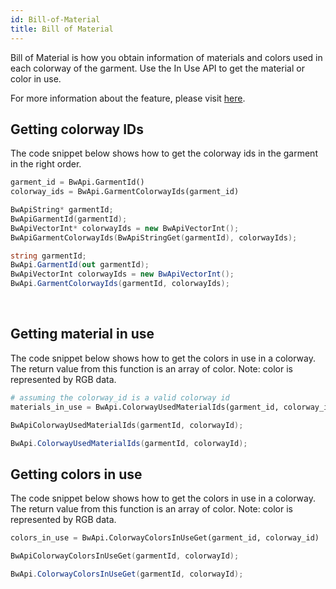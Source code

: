 ```yaml
---
id: Bill-of-Material
title: Bill of Material
---
```

Bill of Material is how you obtain information of materials and colors used in each colorway of the garment. Use the In Use API to get the material or color in use. 

For more information about the feature, please visit <a href="https://support.browzwear.com/VStitcher/Colorways/colorways-vs.htm">here</a>.

## Getting colorway IDs
The code snippet below shows how to get the colorway ids in the garment in the right order. <br/>
<!--DOCUSAURUS_CODE_TABS-->

<!--Python-->
```python
garment_id = BwApi.GarmentId()
colorway_ids = BwApi.GarmentColorwayIds(garment_id)
```
<!--C++-->
```cpp
BwApiString* garmentId;
BwApiGarmentId(garmentId);
BwApiVectorInt* colorwayIds = new BwApiVectorInt();
BwApiGarmentColorwayIds(BwApiStringGet(garmentId), colorwayIds);
```
<!--C#-->
```csharp
string garmentId;
BwApi.GarmentId(out garmentId);
BwApiVectorInt colorwayIds = new BwApiVectorInt();
BwApi.GarmentColorwayIds(garmentId, colorwayIds);
```
<!--END_DOCUSAURUS_CODE_TABS-->

<br/>

## Getting material in use
The code snippet below shows how to get the colors in use in a colorway. The return value from this function is an array of color.
Note: color is represented by RGB data.
<br/>
<!--DOCUSAURUS_CODE_TABS-->

<!--Python-->
```python
# assuming the colorway_id is a valid colorway id
materials_in_use = BwApi.ColorwayUsedMaterialIds(garment_id, colorway_id)
```
<!--C++-->
```cpp
BwApiColorwayUsedMaterialIds(garmentId, colorwayId);
```
<!--C#-->
```csharp
BwApi.ColorwayUsedMaterialIds(garmentId, colorwayId);
```
<!--END_DOCUSAURUS_CODE_TABS-->

## Getting colors in use
The code snippet below shows how to get the colors in use in a colorway. The return value from this function is an array of color.
Note: color is represented by RGB data.
<br/>
<!--DOCUSAURUS_CODE_TABS-->

<!--Python-->
```python
colors_in_use = BwApi.ColorwayColorsInUseGet(garment_id, colorway_id)
```
<!--C++-->
```cpp
BwApiColorwayColorsInUseGet(garmentId, colorwayId);
```
<!--C#-->
```csharp
BwApi.ColorwayColorsInUseGet(garmentId, colorwayId);
```
<!--END_DOCUSAURUS_CODE_TABS-->

<br/>
